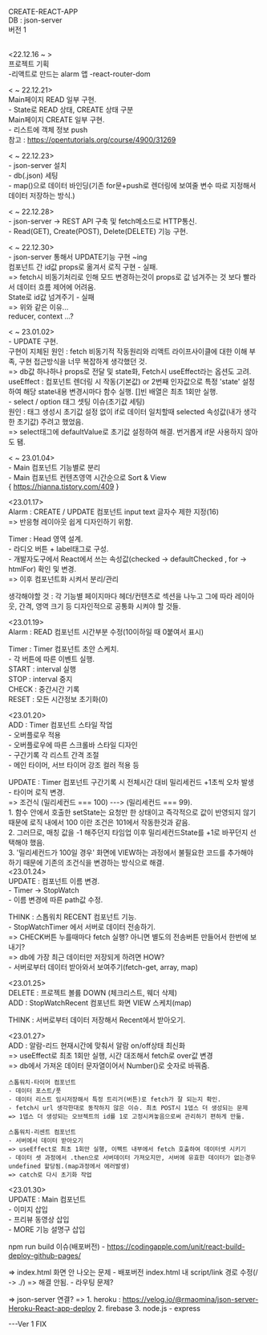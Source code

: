 
CREATE-REACT-APP<br/>
DB : json-server<br/>
버전 1<br/>
<br/>


<22.12.16 ~ >  
    프로젝트 기획  
    -리액트로 만드는 alarm 앱
    -react-router-dom


< ~ 22.12.21>  
    Main페이지 READ 일부 구현.  
    - State로 READ 상태, CREATE 상태 구분  
    Main페이지 CREATE 일부 구현.  
    - 리스트에 객체 정보 push  
    참고 : https://opentutorials.org/course/4900/31269  
  
  
< ~ 22.12.23>  
    - json-server 설치  
    - db(.json) 세팅  
    - map()으로 데이터 바인딩(기존 for문+push로 렌더링에 보여줄 변수 따로 지정해서 데이터 저장하는 방식.)  
  
  
< ~ 22.12.28>  
    - json-server -> REST API 구축 및 fetch메소드로 HTTP통신.  
    - Read(GET), Create(POST), Delete(DELETE) 기능 구현.  
  
< ~ 22.12.30>  
    - json-server 통해서 UPDATE기능 구현 ~ing  
    컴포넌트 간 id값 props로 옮겨서 로직 구현 - 실패.  
        => fetch시 비동기처리로 인해 모드 변경하는것이 props로 값 넘겨주는 것 보다 빨라서 데이터 흐름 제어에 어려움.  
    State로 id값 넘겨주기 - 실패  
        => 위와 같은 이유...  
    reducer, context ...?  
  
< ~ 23.01.02>  
    - UPDATE 구현.  
        구현이 지체된 원인 : fetch 비동기적 작동원리와 리액트 라이프사이클에 대한 이해 부족, 구현 접근방식을 너무 복잡하게 생각했던 것.  
        => db값 하나하나 props로 전달 및 state화, Fetch시 useEffect라는 옵션도 고려.  
        useEffect : 컴포넌트 렌더링 시 작동(기본값) or 2번째 인자값으로 특정 'state' 설정하여 해당 state내용 변경시마다 함수 실행. []빈 배열은 최초 1회만 실행.  
    - select / option 태그 셋팅 이슈(초기값 세팅)  
        원인 : 태그 생성시 초기값 설정 없이 if로 데이터 일치할때 selected 속성값(내가 생각한 초기값) 주려고 했었음.  
        => select태그에 defaultValue로 초기값 설정하여 해결. 번거롭게 if문 사용하지 않아도 됌.  
  
< ~ 23.01.04>  
    - Main 컴포넌트 기능별로 분리  
    - Main 컴포넌트 컨텐츠영역 시간순으로 Sort & View  
        { https://hianna.tistory.com/409 }  
  
  
<23.01.17>  
Alarm : CREATE / UPDATE 컴포넌트 input text 글자수 제한 지정(16)  
    => 반응형 레이아웃 쉽게 디자인하기 위함.  
  
Timer : Head 영역 설계.  
    - 라디오 버튼 + label태그로 구성.  
    - 개발자도구에서 React에서 쓰는 속성값(checked -> defaultChecked , for -> htmlFor) 확인 및 변경.  
    => 이후 컴포넌트화 시켜서 분리/관리  
  
생각해야할 것 : 각 기능별 페이지마다 헤더/컨텐츠로 섹션을 나누고 그에 따라 레이아웃, 간격, 영역 크기 등 디자인적으로 공통화 시켜야 할 것들.  
  
<23.01.19>  
Alarm : READ 컴포넌트 시간부분 수정(10이하일 때 0붙여서 표시)  
  
Timer : Timer 컴포넌트 초안 스케치.  
    - 각 버튼에 따른 이벤트 실행.  
    START : interval 실행  
    STOP : interval 중지  
    CHECK : 중간시간 기록  
    RESET : 모든 시간정보 초기화(0)  
  
<23.01.20>  
ADD : Timer 컴포넌트 스타일 작업  
    - 오버플로우 적용  
    - 오버플로우에 따른 스크롤바 스타일 디자인  
    - 구간기록 각 리스트 간격 조절  
    - 메인 타이머, 서브 타이머 강조 컬러 적용 등  
  
UPDATE : Timer 컴포넌트 구간기록 시 전체시간 대비 밀리세컨드 +1초씩 오차 발생  
     - 타이머 로직 변경.  
        => 조건식 (밀리세컨드 === 100) ---> (밀리세컨드 === 99).  
            1. 함수 안에서 호출한 setState는 요청만 한 상태이고 즉각적으로 값이 반영되지 않기 때문에 로직 내에서 100 이란 조건은 101에서 작동한것과 같음.  
            2. 그러므로, 매칭 값을 -1 해주던지 타임업 이후 밀리세컨드State를 +1로 바꾸던지 선택해야 했음.  
            3. '밀리세컨드가 100일 경우' 화면에 VIEW하는 과정에서 불필요한 코드를 추가해야 하기 때문에 기존의 조건식을 변경하는 방식으로 해결.  
<23.01.24>  
UPDATE : 컴포넌트 이름 변경.  
    - Timer -> StopWatch  
    - 이름 변경에 따른 path값 수정.  
  
THINK : 스톱워치 RECENT 컴포넌트 기능.  
    - StopWatchTimer 에서 서버로 데이터 전송하기.  
        => CHECK버튼 누를때마다 fetch 실행? 아니면 별도의 전송버튼 만들어서 한번에 보내기?  
        => db에 가장 최근 데이터만 저장되게 하려면 HOW?  
    - 서버로부터 데이터 받아와서 보여주기(fetch-get, array, map)  
  
<23.01.25>  
DELETE : 프로젝트 볼륨 DOWN (체크리스트, 웨더 삭제)  
ADD : StopWatchRecent 컴포넌트 화면 VIEW 스케치(map)  
  
THINK : 서버로부터 데이터 저장해서 Recent에서 받아오기.  
  
<23.01.27>  
ADD : 알람-리드 현재시간에 맞춰서 알람 on/off상태 최신화  
    => useEffect로 최초 1회만 실행, 시간 대조해서 fetch로 over값 변경  
    => db에서 가져온 데이터 문자열이어서 Number()로 숫자로 바꿔줌.  
  
	스톱워치-타이머 컴포넌트  
    - 데이터 포스트/풋  
    - 데이터 리스트 임시저장해서 특정 트리거(버튼)로 fetch가 잘 되는지 확인.  
    - fetch시 url 생각한대로 동작하지 않은 이슈. 최초 POST시 1뎁스 더 생성되는 문제  
    => 1뎁스 더 생성되는 오브젝트의 id를 1로 고정시켜놓음으로써 관리하기 편하게 만듦.  
  
    스톱워치-리센트 컴포넌트  
    - 서버에서 데이터 받아오기  
    => useEffect로 최초 1회만 실행, 이펙트 내부에서 fetch 호출하여 데이터셋 시키기  
    - 데이터 셋 과정에서 .then으로 서버데이터 가져오지만, 서버에 유효한 데이터가 없는경우 undefined 할당됨.(map과정에서 에러발생)  
    => catch로 다시 초기화 작업  
  
<23.01.30>  
UPDATE : Main 컴포넌트  
    - 이미지 삽입  
    - 프리뷰 동영상 삽입  
    - MORE 기능 설명구 삽입  


npm run build 이슈(배포버전)
    - https://codingapple.com/unit/react-build-deploy-github-pages/

=> index.html 화면 안 나오는 문제
    - 배포버전 index.html 내 script/link 경로 수정(/ -> ./)
        => 해결 안됨.
    - 라우팅 문제?
    
=> json-server 연결?
    => 1. heroku : https://velog.io/@rmaomina/json-server-Heroku-React-app-deploy
       2. firebase
       3. node.js - express

  
---Ver 1 FIX